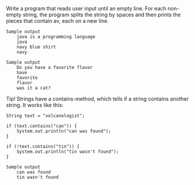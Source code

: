 Write a program that reads user input until an empty line. For each non-empty string, the program splits the string by spaces and then prints the pieces that contain av, each on a new line.

    Sample output
        java is a programming language
        java
        navy blue shirt
        navy

    Sample output
        Do you have a favorite flavor
        have
        favorite
        flavor
        was it a cat?

Tip! Strings have a contains-method, which tells if a string contains another string. It works like this:

    String text = "volcanologist";

    if (text.contains("can")) {
        System.out.println("can was found");
    }

    if (!text.contains("tin")) {
        System.out.println("tin wasn't found");
    }

    Sample output
        can was found
        tin wasn't found